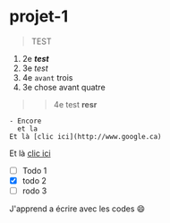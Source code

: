 # projet-1
>TEST
1. 2e ***test***
2. 3e *test*
4. 4e `avant` trois
3. 3e chose avant quatre 
>>4e test
  **resr**
```  
- Encore
  et la
Et là [clic ici](http://www.google.ca)
```

Et là [clic ici](http://www.google.ca)

- [ ] Todo 1
- [x] todo 2
- [ ] rodo 3

J'apprend a écrire avec les codes :smile:
